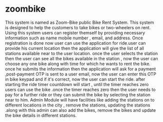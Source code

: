 # zoombike
This system is named as Zoom-Bike public Bike Rent System. This system is designed to help the customers to take bikes or two-wheelers on rent. Using this system users can register themself by providing necessary information such as name mobile number , email, and address. Once registration is done now user can use the application for ride.user can provide his current location then the application will give the list of all stations available near to the user location. once the user selects the station then the user can see all the bikes available in the station , now the user can choose any one bike along with time for which he wants to rent the bike. once he submits the information then the application will ask for a payment ,post-payment OTP is sent to a user email, now the user can enter this OTP in bike keypad and if it's correct, now the user can start the ride. after starting the ride timer countdown will start  , until the timer reaches zero users can use the bike .once the timer reaches zero then the user needs to pay for a further ride or they can submit the bike by selecting the station near to him.    Admin Module will have facilities like adding the stations on to different locations in the city , remove the stations, updating the stations .along with this admin can also add the bikes, remove the bikes and update the bike details in different stations.
